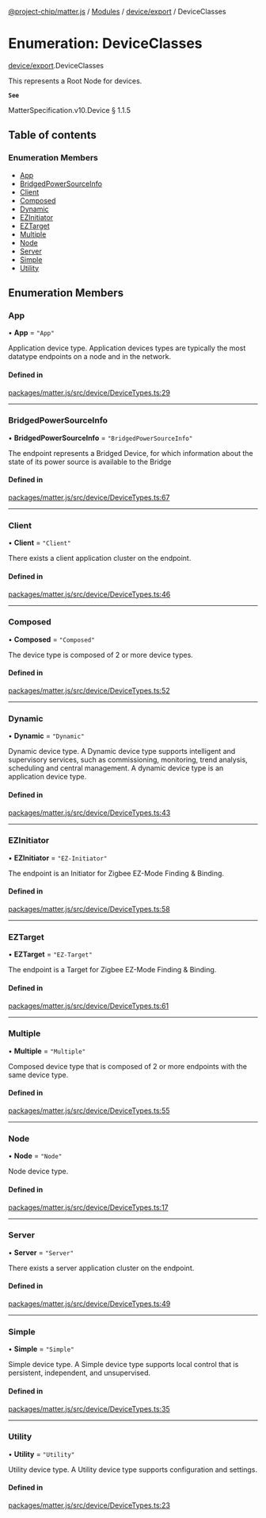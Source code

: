 [@project-chip/matter.js](../README.md) / [Modules](../modules.md) / [device/export](../modules/device_export.md) / DeviceClasses

# Enumeration: DeviceClasses

[device/export](../modules/device_export.md).DeviceClasses

This represents a Root Node for devices.

**`See`**

MatterSpecification.v10.Device § 1.1.5

## Table of contents

### Enumeration Members

- [App](device_export.DeviceClasses.md#app)
- [BridgedPowerSourceInfo](device_export.DeviceClasses.md#bridgedpowersourceinfo)
- [Client](device_export.DeviceClasses.md#client)
- [Composed](device_export.DeviceClasses.md#composed)
- [Dynamic](device_export.DeviceClasses.md#dynamic)
- [EZInitiator](device_export.DeviceClasses.md#ezinitiator)
- [EZTarget](device_export.DeviceClasses.md#eztarget)
- [Multiple](device_export.DeviceClasses.md#multiple)
- [Node](device_export.DeviceClasses.md#node)
- [Server](device_export.DeviceClasses.md#server)
- [Simple](device_export.DeviceClasses.md#simple)
- [Utility](device_export.DeviceClasses.md#utility)

## Enumeration Members

### App

• **App** = ``"App"``

Application device type.
Application devices types are typically the most datatype endpoints on a node and in the network.

#### Defined in

[packages/matter.js/src/device/DeviceTypes.ts:29](https://github.com/project-chip/matter.js/blob/558e12c94a201592c28c7bc0743705360b3e5ca6/packages/matter.js/src/device/DeviceTypes.ts#L29)

___

### BridgedPowerSourceInfo

• **BridgedPowerSourceInfo** = ``"BridgedPowerSourceInfo"``

The endpoint represents a Bridged Device, for which information about the state of
its power source is available to the Bridge

#### Defined in

[packages/matter.js/src/device/DeviceTypes.ts:67](https://github.com/project-chip/matter.js/blob/558e12c94a201592c28c7bc0743705360b3e5ca6/packages/matter.js/src/device/DeviceTypes.ts#L67)

___

### Client

• **Client** = ``"Client"``

There exists a client application cluster on the endpoint.

#### Defined in

[packages/matter.js/src/device/DeviceTypes.ts:46](https://github.com/project-chip/matter.js/blob/558e12c94a201592c28c7bc0743705360b3e5ca6/packages/matter.js/src/device/DeviceTypes.ts#L46)

___

### Composed

• **Composed** = ``"Composed"``

The device type is composed of 2 or more device types.

#### Defined in

[packages/matter.js/src/device/DeviceTypes.ts:52](https://github.com/project-chip/matter.js/blob/558e12c94a201592c28c7bc0743705360b3e5ca6/packages/matter.js/src/device/DeviceTypes.ts#L52)

___

### Dynamic

• **Dynamic** = ``"Dynamic"``

Dynamic device type.
A Dynamic device type supports intelligent and supervisory services, such as commissioning,
monitoring, trend analysis, scheduling and central management. A dynamic device type is an
application device type.

#### Defined in

[packages/matter.js/src/device/DeviceTypes.ts:43](https://github.com/project-chip/matter.js/blob/558e12c94a201592c28c7bc0743705360b3e5ca6/packages/matter.js/src/device/DeviceTypes.ts#L43)

___

### EZInitiator

• **EZInitiator** = ``"EZ-Initiator"``

The endpoint is an Initiator for Zigbee EZ-Mode Finding & Binding.

#### Defined in

[packages/matter.js/src/device/DeviceTypes.ts:58](https://github.com/project-chip/matter.js/blob/558e12c94a201592c28c7bc0743705360b3e5ca6/packages/matter.js/src/device/DeviceTypes.ts#L58)

___

### EZTarget

• **EZTarget** = ``"EZ-Target"``

The endpoint is a Target for Zigbee EZ-Mode Finding & Binding.

#### Defined in

[packages/matter.js/src/device/DeviceTypes.ts:61](https://github.com/project-chip/matter.js/blob/558e12c94a201592c28c7bc0743705360b3e5ca6/packages/matter.js/src/device/DeviceTypes.ts#L61)

___

### Multiple

• **Multiple** = ``"Multiple"``

Composed device type that is composed of 2 or more endpoints with the same device type.

#### Defined in

[packages/matter.js/src/device/DeviceTypes.ts:55](https://github.com/project-chip/matter.js/blob/558e12c94a201592c28c7bc0743705360b3e5ca6/packages/matter.js/src/device/DeviceTypes.ts#L55)

___

### Node

• **Node** = ``"Node"``

Node device type.

#### Defined in

[packages/matter.js/src/device/DeviceTypes.ts:17](https://github.com/project-chip/matter.js/blob/558e12c94a201592c28c7bc0743705360b3e5ca6/packages/matter.js/src/device/DeviceTypes.ts#L17)

___

### Server

• **Server** = ``"Server"``

There exists a server application cluster on the endpoint.

#### Defined in

[packages/matter.js/src/device/DeviceTypes.ts:49](https://github.com/project-chip/matter.js/blob/558e12c94a201592c28c7bc0743705360b3e5ca6/packages/matter.js/src/device/DeviceTypes.ts#L49)

___

### Simple

• **Simple** = ``"Simple"``

Simple device type.
A Simple device type supports local control that is persistent, independent, and unsupervised.

#### Defined in

[packages/matter.js/src/device/DeviceTypes.ts:35](https://github.com/project-chip/matter.js/blob/558e12c94a201592c28c7bc0743705360b3e5ca6/packages/matter.js/src/device/DeviceTypes.ts#L35)

___

### Utility

• **Utility** = ``"Utility"``

Utility device type.
A Utility device type supports configuration and settings.

#### Defined in

[packages/matter.js/src/device/DeviceTypes.ts:23](https://github.com/project-chip/matter.js/blob/558e12c94a201592c28c7bc0743705360b3e5ca6/packages/matter.js/src/device/DeviceTypes.ts#L23)
